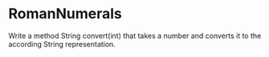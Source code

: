 # RomanNumerals
Write a method String convert(int) that takes a number and converts it to the according String representation.
